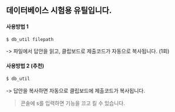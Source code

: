 ## 데이터베이스 시험용 유틸입니다.

#### 사용방법 1

```sh
$ db_util filepath
```

-> 파일에서 답안을 읽고, 클립보드로 제출코드가 자동으로 복사됩니다. (1회)

#### 사용방법 2 (추천)

```sh
$ db_util
```

-> 답안을 복사하면 자동으로 클립보드에 제출코드가 복사됩니다.

> 콘솔에 s를 입력하면 기능을 끄고 킬 수 있습니다.
